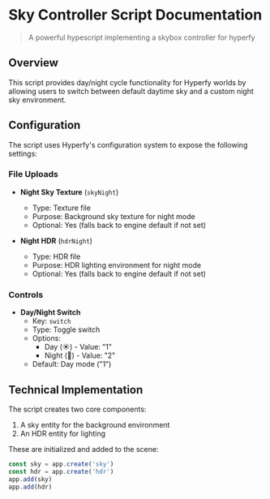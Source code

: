 # Sky Controller Script Documentation

> A powerful hypescript implementing a skybox controller for hyperfy
## Overview
This script provides day/night cycle functionality for Hyperfy worlds by allowing users to switch between default daytime sky and a custom night sky environment.

## Configuration
The script uses Hyperfy's configuration system to expose the following settings:

### File Uploads
- **Night Sky Texture** (`skyNight`)
  - Type: Texture file
  - Purpose: Background sky texture for night mode
  - Optional: Yes (falls back to engine default if not set)

- **Night HDR** (`hdrNight`) 
  - Type: HDR file
  - Purpose: HDR lighting environment for night mode
  - Optional: Yes (falls back to engine default if not set)

### Controls
- **Day/Night Switch**
  - Key: `switch`
  - Type: Toggle switch
  - Options:
    - Day (☀️) - Value: "1" 
    - Night (🌙) - Value: "2"
  - Default: Day mode ("1")

## Technical Implementation

The script creates two core components:
1. A sky entity for the background environment
2. An HDR entity for lighting


These are initialized and added to the scene:

```javascript
const sky = app.create('sky')
const hdr = app.create('hdr')
app.add(sky)
app.add(hdr)
```
